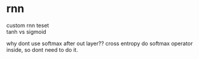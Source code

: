 # rnn
custom rnn teset  
tanh vs sigmoid   

why dont use softmax after out layer??
cross entropy do softmax operator inside, so dont need to do it.

